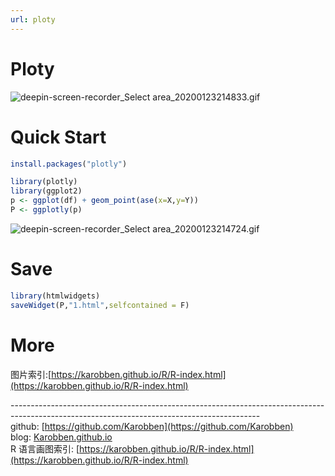 ```yaml
---
url: ploty
---
```


# Ploty

![deepin-screen-recorder_Select area_20200123214833.gif](https://cdn.nlark.com/yuque/0/2020/gif/691897/1579787331214-52d40e96-aadb-4ab9-95e1-d9c9753348a2.gif#align=left&display=inline&height=523&name=deepin-screen-recorder_Select%20area_20200123214833.gif&originHeight=523&originWidth=656&size=108678&status=done&style=none&width=656)
<a name="HvQTq"></a>
# Quick Start
```r
install.packages("plotly")

library(plotly)
library(ggplot2)
p <- ggplot(df) + geom_point(ase(x=X,y=Y))
P <- ggplotly(p)
```

![deepin-screen-recorder_Select area_20200123214724.gif](https://cdn.nlark.com/yuque/0/2020/gif/691897/1579787270007-c502f91a-716e-48c5-9023-0ca2b4b6fa75.gif#align=left&display=inline&height=564&name=deepin-screen-recorder_Select%20area_20200123214724.gif&originHeight=564&originWidth=557&size=171188&status=done&style=none&width=557)
<a name="JvQCa"></a>
# Save

```r
library(htmlwidgets)
saveWidget(P,"1.html",selfcontained = F)
```

<a name="FG8Ad"></a>
# More
图片索引:[https://karobben.github.io/R/R-index.html](https://karobben.github.io/R/R-index.html)





--------------------------------------------------------------------------------------------------------------------------------------------<br />github: [https://github.com/Karobben](https://github.com/Karobben)<br />blog: [Karobben.github.io](http://Karobben.github.io)<br />R 语言画图索引: [https://karobben.github.io/R/R-index.html](https://karobben.github.io/R/R-index.html)
